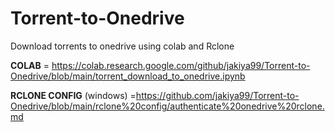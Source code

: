 # Torrent-to-Onedrive

Download torrents to onedrive using colab and Rclone

**COLAB** = https://colab.research.google.com/github/jakiya99/Torrent-to-Onedrive/blob/main/torrent_download_to_onedrive.ipynb

**RCLONE CONFIG** (windows) =https://github.com/jakiya99/Torrent-to-Onedrive/blob/main/rclone%20config/authenticate%20onedrive%20rclone.md


